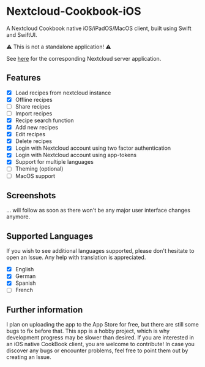 # Nextcloud-Cookbook-iOS

A Nextcloud Cookbook native iOS/iPadOS/MacOS client, built using Swift and SwiftUI.

:warning: This is not a standalone application! :warning:

See [here](https://github.com/nextcloud/cookbook) for the corresponding Nextcloud server application.

## Features

- [x] Load recipes from nextcloud instance
- [x] Offline recipes
- [ ] Share recipes
- [ ] Import recipes
- [x] Recipe search function
- [x] Add new recipes
- [x] Edit recipes
- [x] Delete recipes
- [x] Login with Nextcloud account using two factor authentication
- [x] Login with Nextcloud account using app-tokens
- [x] Support for multiple languages
- [ ] Theming (optional)
- [ ] MacOS support

## Screenshots

... will follow as soon as there won't be any major user interface changes anymore.

## Supported Languages

If you wish to see additional languages supported, please don't hesitate to open an Issue. Any help with translation is appreciated.

- [x] English
- [x] German
- [x] Spanish
- [ ] French

## Further information

I plan on uploading the app to the App Store for free, but there are still some bugs to fix before that. This app is a hobby project, which is why development progress may be slower than desired. If you are interested in an iOS native CookBook client, you are welcome to contribute! In case you discover any bugs or encounter problems, feel free to point them out by creating an Issue.
